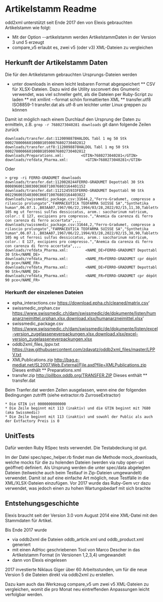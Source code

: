 # Artikelstamm Readme

odd2xml unterstützt seit Ende 2017 den von Elexis gebrauchten Artikelstamm wie folgt:

* Mit der Option --artikelstamm werden ArtikelstammDaten in der Version 3 und 5 erzeugt
* compare_v5 erlaubt es, zwei v5 (oder v3) XML-Dateien zu vergleichen

## Herkunft der Artikelstamm Daten

Die für den Artikelstamm gebrauchten Ursprungs-Dateien werden 

* unter downloads in einem leicht lesbaren Format abgespeichert 
** CSV für XLSX-Dateien. Dazu wird die Utility ssconvert des Gnumeric verwendet, was viel schneller geht, als die Dateien per Ruby-Script zu laden
** mit xmllint --format schön formattierten XML
** transfer.utf8           ISO8859-1 transfer.dat als utf-8 um leichter unter Linux greppen zu können

Damit ist möglich nach einem Durchlauf den Ursprung der Daten zu ermitteln, z.B. `grep -r 7680273040281 downloads` git dann folgende Zeilen zurück

    downloads/transfer.dat:1120098878HALDOL Tabl 1 mg 50 Stk                           000278000660100B010500076802730402812
    downloads/transfer.utf8:1120098878HALDOL Tabl 1 mg 50 Stk                           000278000660100B010500076802730402812
    downloads/Preparations.xml:        <GTIN>7680273040281</GTIN>
    downloads/refdata_Pharma.xml:        <GTIN>7680273040281</GTIN>

Oder

    > grep -ri FERRO-GRADUMET downloads
    downloads/transfer.dat:1120020244FERRO-GRADUMET Depottabl 30 Stk                   000896001380300C060710076803164401152
    downloads/transfer.dat:1121245933FERRO-GRADUMET Depottabl 90 Stk                   002296003540300C060710076803164403822
    downloads/swissmedic_package.csv:31644,2,"Ferro-Gradumet, compresse a rilascio prolungato","FARMACEUTICA TEOFARMA SUISSE SA","Synthetika human",06.07.1.,B03AA07,1967/06/22,1994/03/28,2022/02/15,11,30,Tablette(n),C,C,C,ferrum(II),"ferrum(II) 105 mg ut ferrosi sulfas dessiccatus, arom.: saccharinum natricum, color.: E 127, excipiens pro compresso.","Anemia da carenza di ferro con carenza di ferro accertata",,,,
    downloads/swissmedic_package.csv:31644,2,"Ferro-Gradumet, compresse a rilascio prolungato","FARMACEUTICA TEOFARMA SUISSE SA","Synthetika human",06.07.1.,B03AA07,1967/06/22,1994/03/28,2022/02/15,38,90,Tablette(n),C,C,C,ferrum(II),"ferrum(II) 105 mg ut ferrosi sulfas dessiccatus, arom.: saccharinum natricum, color.: E 127, excipiens pro compresso.","Anemia da carenza di ferro con carenza di ferro accertata",,,,
    downloads/refdata_Pharma.xml:        <NAME_DE>FERRO-GRADUMET Depottabl 30 Stk</NAME_DE>
    downloads/refdata_Pharma.xml:        <NAME_FR>FERRO-GRADUMET cpr dépôt 30 pce</NAME_FR>
    downloads/refdata_Pharma.xml:        <NAME_DE>FERRO-GRADUMET Depottabl 90 Stk</NAME_DE>
    downloads/refdata_Pharma.xml:        <NAME_FR>FERRO-GRADUMET cpr dépôt 90 pce</NAME_FR>

### Herkunft der einzelenen Dateien

* epha_interactions.csv   https://download.epha.ch/cleaned/matrix.csv'
* swissmedic_orphan.csv   https://www.swissmedic.ch/dam/swissmedic/de/dokumente/listen/humanarzneimittel.orphan.xlsx.download.xlsx/humanarzneimittel.xlsx'
* swissmedic_package.csv  https://www.swissmedic.ch/dam/swissmedic/de/dokumente/listen/excel-version_zugelasseneverpackungen.xlsx.download.xlsx/excel-version_zugelasseneverpackungen.xlsx
* oddb2xml_files_lppv.txt https://raw.githubusercontent.com/zdavatz/oddb2xml_files/master/LPPV.txt
* XMLPublications.zip     http://bag.e-mediat.net/SL2007.Web.External/File.axd?file=XMLPublications.zip   Dieses enthält
** Preparations.xml
* transfer.zip            http://pillbox.oddb.org/TRANSFER.ZIP Dieses enthält
** transfer.dat

Beim Tranfer.dat werden Zeilen ausgelassen, wenn eine der folgenden Bedingungen zutrifft (siehe extractor.rb ZurroseExtractor)

    * Die GTIN ist 0000000000000
    * Die Zeile beginnt mit 113 (inaktiv) und die GTIN beginnt mit 7680 (aka Swissmedic)
    * Die Zeile beginnt mit 113 (inaktiv) und sowohl der Public als auch der Extfactory Preis is 0

## UnitTests

Dafür werden Ruby RSpec tests verwendet. Die Testabdeckung ist gut.

Im der Datei spec/spec_helper.rb findet man die Methode mock_downloads, welche mocks für die zu holenden Dateien (werden via ruby open-uri geöffnet) definiert. Als Ursprung werden die unter spec/data abgelegten Dateien (teilweiche auch beim Testlauf in Zip-Dateien umgewandelt) verwendet. Damit ist auf eine einfache Art möglich, neue Testfälle in die XML/XLSX-Dateien einzufügen. Vor 2017 wurde das Ruby-Gem vcr dazu verwendet, was jedoch einen zu hohen Wartungsbedarf mit sich brachte

## Entstehungsgeschichte

Elexis braucht seit der Version 3.0 vom August 2014 eine XML-Datei mit den Stammdaten für Artikel.

Bis Ende 2017 wurde
* via oddb2xml die Dateien oddb_article.xml und oddb_product.xml generiert
* mit einen AdHoc geschriebenen Tool von Marco Descher in das Artikelstamm Format (in Versionen 1,2,3,4) umgewandelt
* dann von Elexis eingelesen

2017 investierte Niklaus Giger über 60 Arbeitsstunden, um für die neue Version 5 die Dateien direkt via oddb2xml zu erstellen.

Dazu kam auch das Werkzeug compare_v5 um zwei v5 XML-Dateien zu vergleichen, womit die pro Monat neu eintreffenden Anpassungen leicht verfolgbar werden.
